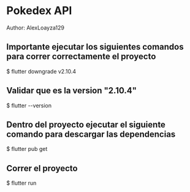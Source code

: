 # Pokedex API

Author: AlexLoayza129

## Importante ejecutar los siguientes comandos para correr correctamente el proyecto

$ flutter downgrade v2.10.4

## Validar que es la version "2.10.4"
$ flutter --version

## Dentro del proyecto ejecutar el siguiente comando para descargar las dependencias
$ flutter pub get

## Correr el proyecto
$ flutter run

